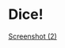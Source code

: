 # Dice!
[Screenshot (2)](https://user-images.githubusercontent.com/94115128/221371086-b45df62d-6132-472b-acaa-714b92335ace.png)
